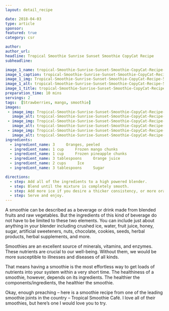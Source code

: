 ```yaml
---
layout: detail_recipe

date: 2018-04-03
type: article
sponsor: 
featured: true
category: csr

author:  
author_url: 
headline: Tropical Smoothie Sunrise Sunset Smoothie CopyCat Recipe
subheadline: 

image_1_name: tropical-Smoothie-Sunrise-Sunset-Smoothie-CopyCat-Recipe-57873
image_1_caption: tropical-Smoothie-Sunrise-Sunset-Smoothie-CopyCat-Recipe-57873
image_1_img: Tropical-Smoothie-Sunrise-Sunset-Smoothie-CopyCat-Recipe-57873.jpg
image_1_alt: tropical-Smoothie-Sunrise-Sunset-Smoothie-CopyCat-Recipe-57873
image_1_title: tropical-Smoothie-Sunrise-Sunset-Smoothie-CopyCat-Recipe-57873
preparation_time: 10 mins
servings: 2
tags:  [Strawberries, mango, smoothie]
images: 
 - image_img: Tropical-Smoothie-Sunrise-Sunset-Smoothie-CopyCat-Recipe-ingredient-strawberries-28117.jpg
   image_alt: tropical-Smoothie-Sunrise-Sunset-Smoothie-CopyCat-Recipe-ingredient-strawberries-28117
 - image_img: Tropical-Smoothie-Sunrise-Sunset-Smoothie-CopyCat-Recipe-ingredient-mango-chunks-30961.png
   image_alt: tropical-Smoothie-Sunrise-Sunset-Smoothie-CopyCat-Recipe-ingredient-mango-chunks-30961
 - image_img: Tropical-Smoothie-Sunrise-Sunset-Smoothie-CopyCat-Recipe-ingredient-oranges-55131.jpg
   image_alt: tropical-Smoothie-Sunrise-Sunset-Smoothie-CopyCat-Recipe-ingredient-oranges-55131
ingredients:
  - ingredient_name: 3     Oranges, peeled
  - ingredient_name: 1 cup     Frozen mango chunks
  - ingredient_name: 1 cup     Frozen pineapple chunks
  - ingredient_name: 3 tablespoons     Orange juice
  - ingredient_name: 2 cups     Ice
  - ingredient_name: 3 tablespoons     Sugar

directions:
  - step: Add all of the ingredients to a high powered blender.
  - step: Blend until the mixture is completely smooth. 
  - step: Add more ice if you desire a thicker consistency, or more orange juice if you need it a tad thinner. 
  - step: Serve and enjoy.
---
```

	
A smoothie can be described as a beverage or drink made from blended fruits and raw vegetables. But the ingredients of this kind of beverage do not have to be limited to these two elements. You can include just about anything in your blender including crushed ice, water, fruit juice, honey, sugar, artificial sweeteners, nuts, chocolate, cookies, seeds, herbal products, herbal supplements, and more.

<!--more-->Smoothies are an excellent source of minerals, vitamins, and enzymes. These nutrients are crucial to our well-being. Without them, we would be more susceptible to illnesses and diseases of all kinds.

That means having a smoothie is the most effortless way to get loads of nutrients into your system within a very short time. The healthiness of a smoothie, however, depends on its ingredients. The healthier the components/ingredients, the healthier the smoothie.

Okay, enough preaching &ndash; here is a smoothie recipe from one of the leading smoothie joints in the country &ndash; Tropical Smoothie Caf&eacute;. I love all of their smoothies, but here&rsquo;s one I would love you to try.